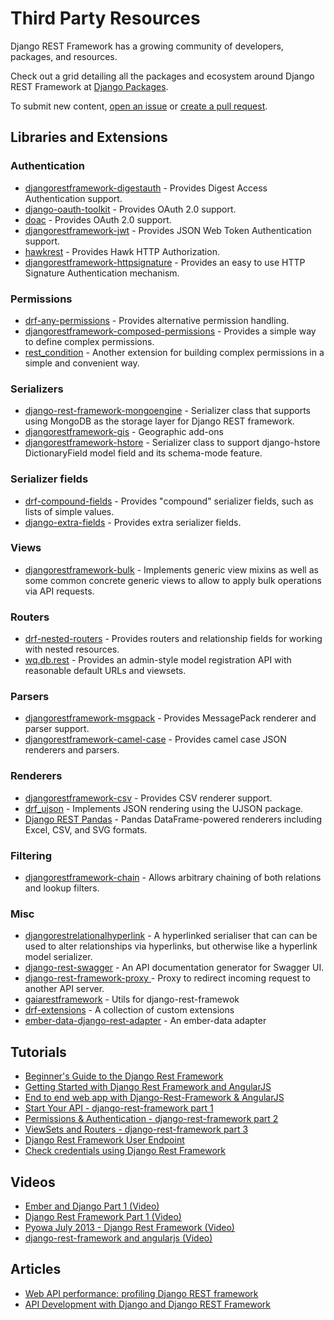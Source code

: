 # Third Party Resources

Django REST Framework has a growing community of developers, packages, and resources.

Check out a grid detailing all the packages and ecosystem around Django REST Framework at [Django Packages](https://www.djangopackages.com/grids/g/django-rest-framework/).

To submit new content, [open an issue](https://github.com/tomchristie/django-rest-framework/issues/new) or [create a pull request](https://github.com/tomchristie/django-rest-framework/).

## Libraries and Extensions

### Authentication

* [djangorestframework-digestauth](https://github.com/juanriaza/django-rest-framework-digestauth) - Provides Digest Access Authentication support.
* [django-oauth-toolkit](https://github.com/evonove/django-oauth-toolkit) - Provides OAuth 2.0 support.
* [doac](https://github.com/Rediker-Software/doac) - Provides OAuth 2.0 support.
* [djangorestframework-jwt](https://github.com/GetBlimp/django-rest-framework-jwt) - Provides JSON Web Token Authentication support.
* [hawkrest](https://github.com/kumar303/hawkrest) - Provides Hawk HTTP Authorization.
* [djangorestframework-httpsignature](https://github.com/etoccalino/django-rest-framework-httpsignature) - Provides an easy to use HTTP Signature Authentication mechanism.

### Permissions

* [drf-any-permissions](https://github.com/kevin-brown/drf-any-permissions) - Provides alternative permission handling.
* [djangorestframework-composed-permissions](https://github.com/niwibe/djangorestframework-composed-permissions) - Provides a simple way to define complex permissions.
* [rest_condition](https://github.com/caxap/rest_condition) - Another extension for building complex permissions in a simple and convenient way.

### Serializers

* [django-rest-framework-mongoengine](https://github.com/umutbozkurt/django-rest-framework-mongoengine) - Serializer class that supports using MongoDB as the storage layer for Django REST framework.
* [djangorestframework-gis](https://github.com/djangonauts/django-rest-framework-gis) - Geographic add-ons
* [djangorestframework-hstore](https://github.com/djangonauts/django-rest-framework-hstore) - Serializer class to support django-hstore DictionaryField model field and its schema-mode feature.

### Serializer fields

* [drf-compound-fields](https://github.com/estebistec/drf-compound-fields) - Provides "compound" serializer fields, such as lists of simple values.
* [django-extra-fields](https://github.com/Hipo/drf-extra-fields) - Provides extra serializer fields.

### Views

* [djangorestframework-bulk](https://github.com/miki725/django-rest-framework-bulk) - Implements generic view mixins as well as some common concrete generic views to allow to apply bulk operations via API requests.

### Routers

* [drf-nested-routers](https://github.com/alanjds/drf-nested-routers) - Provides routers and relationship fields for working with nested resources.
* [wq.db.rest](http://wq.io/docs/about-rest) - Provides an admin-style model registration API with reasonable default URLs and viewsets.

### Parsers

* [djangorestframework-msgpack](https://github.com/juanriaza/django-rest-framework-msgpack) - Provides MessagePack renderer and parser support.
* [djangorestframework-camel-case](https://github.com/vbabiy/djangorestframework-camel-case) - Provides camel case JSON renderers and parsers.

### Renderers

* [djangorestframework-csv](https://github.com/mjumbewu/django-rest-framework-csv) - Provides CSV renderer support.
* [drf_ujson](https://github.com/gizmag/drf-ujson-renderer) - Implements JSON rendering using the UJSON package.
* [Django REST Pandas](https://github.com/wq/django-rest-pandas) - Pandas DataFrame-powered renderers including Excel, CSV, and SVG formats.

### Filtering

* [djangorestframework-chain](https://github.com/philipn/django-rest-framework-chain) - Allows arbitrary chaining of both relations and lookup filters.

### Misc

* [djangorestrelationalhyperlink](https://github.com/fredkingham/django_rest_model_hyperlink_serializers_project) - A hyperlinked serialiser that can can be used to alter relationships via hyperlinks, but otherwise like a hyperlink model serializer.
* [django-rest-swagger](https://github.com/marcgibbons/django-rest-swagger) - An API documentation generator for Swagger UI.
* [django-rest-framework-proxy ](https://github.com/eofs/django-rest-framework-proxy) - Proxy to redirect incoming request to another API server.
* [gaiarestframework](https://github.com/AppsFuel/gaiarestframework) - Utils for django-rest-framewok
* [drf-extensions](https://github.com/chibisov/drf-extensions) - A collection of custom extensions
* [ember-data-django-rest-adapter](https://github.com/toranb/ember-data-django-rest-adapter) - An ember-data adapter

## Tutorials

* [Beginner's Guide to the Django Rest Framework](http://code.tutsplus.com/tutorials/beginners-guide-to-the-django-rest-framework--cms-19786)
* [Getting Started with Django Rest Framework and AngularJS](http://blog.kevinastone.com/getting-started-with-django-rest-framework-and-angularjs.html)
* [End to end web app with Django-Rest-Framework & AngularJS](http://blog.mourafiq.com/post/55034504632/end-to-end-web-app-with-django-rest-framework)
* [Start Your API - django-rest-framework part 1](https://godjango.com/41-start-your-api-django-rest-framework-part-1/)
* [Permissions & Authentication - django-rest-framework part 2](https://godjango.com/43-permissions-authentication-django-rest-framework-part-2/)
* [ViewSets and Routers - django-rest-framework part 3](https://godjango.com/45-viewsets-and-routers-django-rest-framework-part-3/)
* [Django Rest Framework User Endpoint](http://richardtier.com/2014/02/25/django-rest-framework-user-endpoint/)
* [Check credentials using Django Rest Framework](http://richardtier.com/2014/03/06/110/)

## Videos

* [Ember and Django Part 1 (Video)](http://www.neckbeardrepublic.com/screencasts/ember-and-django-part-1)
* [Django Rest Framework Part 1 (Video)](http://www.neckbeardrepublic.com/screencasts/django-rest-framework-part-1)
* [Pyowa July 2013 - Django Rest Framework (Video)](http://www.youtube.com/watch?v=E1ZrehVxpBo)
* [django-rest-framework and angularjs (Video)](http://www.youtube.com/watch?v=Q8FRBGTJ020)

## Articles

* [Web API performance: profiling Django REST framework](http://dabapps.com/blog/api-performance-profiling-django-rest-framework/)
* [API Development with Django and Django REST Framework](https://bnotions.com/api-development-with-django-and-django-rest-framework/)
